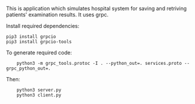 This is application which simulates hospital system for saving and retriving patients' examination results. It uses grpc.

Install required dependencies:
```
pip3 install grpcio
pip3 install grpcio-tools
```

To generate required code:
```
    python3 -m grpc_tools.protoc -I . --python_out=. services.proto --grpc_python_out=.
```

Then:
```
    python3 server.py
    python3 client.py
```